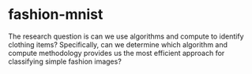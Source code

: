 # fashion-mnist
The research question is can we use algorithms and compute to identify clothing items? Specifically, can we determine which algorithm and compute methodology provides us the most efficient approach for classifying simple fashion images?
